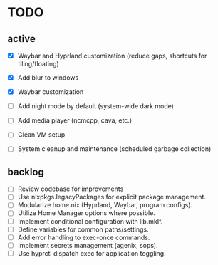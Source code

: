 # TODO
## active
- [x] Waybar and Hyprland customization (reduce gaps, shortcuts for tiling/floating)

- [x] Add blur to windows

- [x] Waybar customization
- [ ] Add night mode by default (system-wide dark mode)

- [ ] Add media player (ncmcpp, cava, etc.)

- [ ] Clean VM setup

- [ ] System cleanup and maintenance (scheduled garbage collection)

## backlog
- [ ] Review codebase for improvements
- [ ] Use nixpkgs.legacyPackages for explicit package management.
- [ ] Modularize home.nix (Hyprland, Waybar, program configs).
- [ ] Utilize Home Manager options where possible.
- [ ] Implement conditional configuration with lib.mkIf.
- [ ] Define variables for common paths/settings.
- [ ] Add error handling to exec-once commands.
- [ ] Implement secrets management (agenix, sops).
- [ ] Use hyprctl dispatch exec for application toggling.
